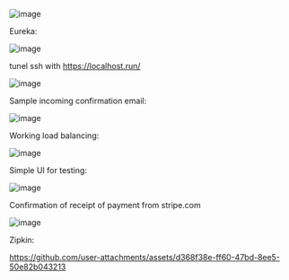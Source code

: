 ![image](https://github.com/user-attachments/assets/debb778a-a8f9-463c-b417-27a43ccb88c6)

Eureka:

![image](https://github.com/user-attachments/assets/8f089441-1a28-4afb-946b-fa4e8d926626)

tunel ssh with https://localhost.run/

![image](https://github.com/user-attachments/assets/c4077f9b-8e3c-4ce7-95ae-0d4b751b3766)

Sample incoming confirmation email:

![image](https://github.com/user-attachments/assets/4ef37c2b-dce4-4e91-a8a1-994874948bc2)

Working load balancing:

![image](https://github.com/user-attachments/assets/7365f31c-d248-4e3f-b740-5fa2e2c8d1f8)

Simple UI for testing:

![image](https://github.com/user-attachments/assets/b2696077-9251-4b3a-ba91-faa36cb1c2b6)

Confirmation of receipt of payment from stripe.com

![image](https://github.com/user-attachments/assets/3b03144f-6715-4662-a423-014e4b9a9bdd)

Zipkin:

https://github.com/user-attachments/assets/d368f38e-ff60-47bd-8ee5-50e82b043213

